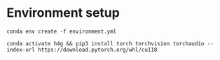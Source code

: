 # Environment setup

```
conda env create -f environment.yml
```

```
conda activate h4g && pip3 install torch torchvision torchaudio --index-url https://download.pytorch.org/whl/cu118
```